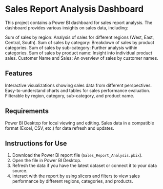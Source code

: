 # Sales Report Analysis Dashboard

This project contains a Power BI dashboard for sales report analysis. The dashboard provides various insights on sales data, including:

Sum of sales by region: Analysis of sales for different regions (West, East, Central, South).
Sum of sales by category: Breakdown of sales by product categories.
Sum of sales by sub-category: Further analysis within categories.
Sum of sales by product name: Insight into individual product sales.
Customer Name and Sales: An overview of sales by customer names.

## Features

 Interactive visualizations showing sales data from different perspectives.
 Easy-to-understand charts and tables for sales performance evaluation.
 Filterable by region, category, sub-category, and product name.

## Requirements

Power BI Desktop for local viewing and editing.
Sales data in a compatible format (Excel, CSV, etc.) for data refresh and updates.

## Instructions for Use

1. Download the Power BI report file (`Sales_Report_Analysis.pbix`).
2. Open the file in Power BI Desktop.
3. Refresh the data if you have the latest dataset or connect it to your data source.
4. Interact with the report by using slicers and filters to view sales performance by different regions, categories, and products.



